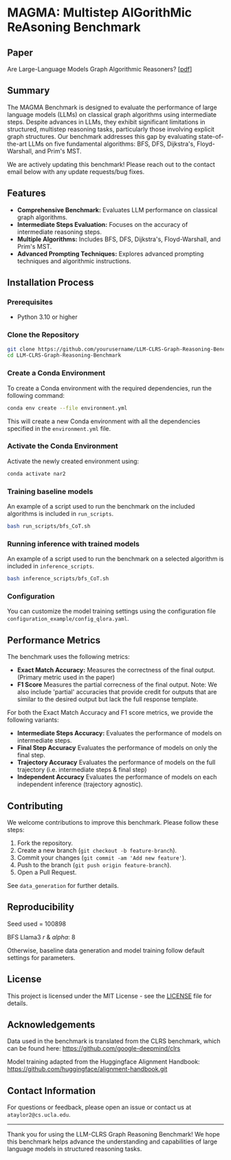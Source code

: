 # MAGMA: Multistep AlGorithMic ReAsoning Benchmark

## Paper
Are Large-Language Models Graph Algorithmic Reasoners? [[pdf](https://arxiv.org/pdf/2410.22597)]

## Summary

The MAGMA Benchmark is designed to evaluate the performance of large language models (LLMs) on classical graph algorithms using intermediate steps. Despite advances in LLMs, they exhibit significant limitations in structured, multistep reasoning tasks, particularly those involving explicit graph structures. Our benchmark addresses this gap by evaluating state-of-the-art LLMs on five fundamental algorithms: BFS, DFS, Dijkstra's, Floyd-Warshall, and Prim's MST.

We are actively updating this benchmark! Please reach out to the contact email below with any update requests/bug fixes.

## Features

- **Comprehensive Benchmark:** Evaluates LLM performance on classical graph algorithms.
- **Intermediate Steps Evaluation:** Focuses on the accuracy of intermediate reasoning steps.
- **Multiple Algorithms:** Includes BFS, DFS, Dijkstra's, Floyd-Warshall, and Prim's MST.
- **Advanced Prompting Techniques:** Explores advanced prompting techniques and algorithmic instructions.

## Installation Process

### Prerequisites

- Python 3.10 or higher

### Clone the Repository

```bash
git clone https://github.com/yourusername/LLM-CLRS-Graph-Reasoning-Benchmark.git
cd LLM-CLRS-Graph-Reasoning-Benchmark
```

### Create a Conda Environment

To create a Conda environment with the required dependencies, run the following command:

```bash
conda env create --file environment.yml
```

This will create a new Conda environment with all the dependencies specified in the `environment.yml` file.

### Activate the Conda Environment

Activate the newly created environment using:

```bash
conda activate nar2
```

### Training baseline models

An example of a script used to run the benchmark on the included algorithms is included in `run_scripts`.

```bash
bash run_scripts/bfs_CoT.sh
```
### Running inference with trained models 

An example of a script used to run the benchmark on a selected algorithm is included in `inference_scripts`.

```bash
bash inference_scripts/bfs_CoT.sh
```

### Configuration

You can customize the model training settings using the configuration file `configuration_example/config_qlora.yaml`.

## Performance Metrics

The benchmark uses the following metrics:
- **Exact Match Accuracy:** Measures the correctness of the final output. (Primary metric used in the paper)
- **F1 Score** Measures the partial correcness of the final output.
Note: We also include 'partial' accuracies that provide credit for outputs that are similar to the desired output but lack the full response template.

For both the Exact Match Accuracy and F1 score metrics, we provide the following variants:
- **Intermediate Steps Accuracy:** Evaluates the performance of models on intermediate steps.
- **Final Step Accuracy** Evaluates the performance of models on only the final step.
- **Trajectory Accuracy** Evaluates the performance of models on the full trajectory (i.e. intermediate steps & final step)
- **Independent Accuracy** Evaluates the performance of models on each independent inference (trajectory agnostic).

## Contributing

We welcome contributions to improve this benchmark. Please follow these steps:

1. Fork the repository.
2. Create a new branch (`git checkout -b feature-branch`).
3. Commit your changes (`git commit -am 'Add new feature'`).
4. Push to the branch (`git push origin feature-branch`).
5. Open a Pull Request.

See `data_generation` for further details.

## Reproducibility

Seed used = 100898

BFS Llama3 _r_ & _alpha_: 8

Otherwise, baseline data generation and model training follow default settings for parameters.

## License

This project is licensed under the MIT License - see the [LICENSE](LICENSE) file for details.

## Acknowledgements

Data used in the benchmark is translated from the CLRS benchmark, which can be found here: https://github.com/google-deepmind/clrs

Model training adapted from the Huggingface Alignment Handbook: https://github.com/huggingface/alignment-handbook.git

## Contact Information

For questions or feedback, please open an issue or contact us at `ataylor2@cs.ucla.edu`.

---

Thank you for using the LLM-CLRS Graph Reasoning Benchmark! We hope this benchmark helps advance the understanding and capabilities of large language models in structured reasoning tasks.

